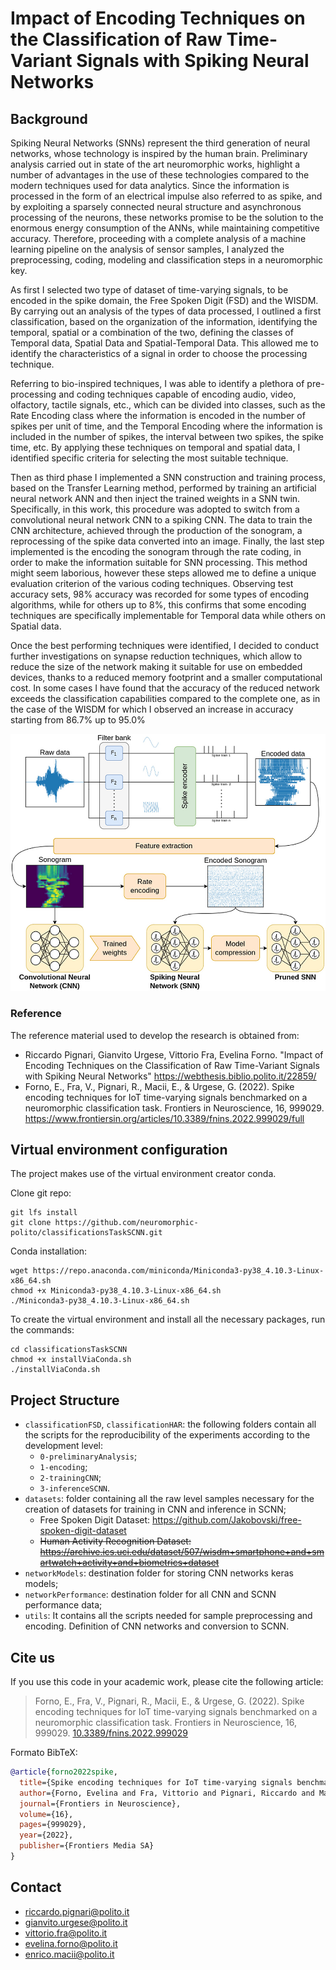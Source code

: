 # <b>Impact of Encoding Techniques on the Classification of Raw Time-Variant Signals with Spiking Neural Networks</b>
## <b>Background</b>
Spiking Neural Networks (SNNs) represent the third generation of neural networks, whose technology is inspired by the human brain. Preliminary analysis carried out in state of the art neuromorphic works, highlight a number of advantages in the use of these technologies compared to the modern techniques used for data analytics. Since the information is processed in the form of an electrical impulse also referred to as spike, and by exploiting a sparsely connected neural structure and asynchronous processing of the neurons, these networks promise to be the solution to the enormous energy consumption of the ANNs, while maintaining competitive accuracy. Therefore, proceeding with a complete analysis of a machine learning pipeline on the analysis of sensor samples, I analyzed the preprocessing, coding, modeling and classification steps in a neuromorphic key.

As first I selected two type of dataset of time-varying signals, to be encoded in the spike domain, the Free Spoken Digit (FSD) and the WISDM. By carrying out an analysis of the types of data processed, I outlined a first classification, based on the organization of the information, identifying the temporal, spatial or a combination of the two, defining the classes of Temporal data, Spatial Data and Spatial-Temporal Data. This allowed me to identify the characteristics of a signal in order to choose the processing technique.

Referring to bio-inspired techniques, I was able to identify a plethora of pre-processing and coding techniques capable of encoding audio, video, olfactory, tactile signals, etc., which can be divided into classes, such as the Rate Encoding class where the information is encoded in the number of spikes per unit of time, and the Temporal Encoding where the information is included in the number of spikes, the interval between two spikes, the spike time, etc. By applying these techniques on temporal and spatial data, I identified specific criteria for selecting the most suitable technique.

Then as third phase I implemented a SNN construction and training process, based on the Transfer Learning method, performed by training an artificial neural network ANN and then inject the trained weights in a SNN twin. Specifically, in this work, this procedure was adopted to switch from a convolutional neural network CNN to a spiking CNN. The data to train the CNN architecture, achieved through the production of the sonogram, a reprocessing of the spike data converted into an image. Finally, the last step implemented is the encoding the sonogram through the rate coding, in order to make the information suitable for SNN processing. This method might seem laborious, however these steps allowed me to define a unique evaluation criterion of the various coding techniques. Observing test accuracy sets, 98\% accuracy was recorded for some types of encoding algorithms, while for others up to 8\%, this confirms that some encoding techniques are specifically implementable for Temporal data while others on Spatial data. 

Once the best performing techniques were identified, I decided to conduct further investigations on synapse reduction techniques, which allow to reduce the size of the network making it suitable for use on embedded devices, thanks to a reduced memory footprint and a smaller computational cost. In some cases I have found that the accuracy of the reduced network exceeds the classification capabilities compared to the complete one, as in the case of the WISDM for which I observed an increase in accuracy starting from 86.7% up to 95.0%

<center>
    <img src="image/pipeline.jpg">
</center>


### Reference
The reference material used to develop the research is obtained from:

- Riccardo Pignari, Gianvito Urgese, Vittorio Fra, Evelina Forno. "Impact of Encoding Techniques on the Classification of Raw Time-Variant Signals with Spiking Neural Networks" https://webthesis.biblio.polito.it/22859/
- Forno, E., Fra, V., Pignari, R., Macii, E., & Urgese, G. (2022). Spike encoding techniques for IoT time-varying signals benchmarked on a neuromorphic classification task. Frontiers in Neuroscience, 16, 999029. https://www.frontiersin.org/articles/10.3389/fnins.2022.999029/full


## Virtual environment configuration

The project makes use of the virtual environment creator conda.

Clone git repo:
```
git lfs install
git clone https://github.com/neuromorphic-polito/classificationsTaskSCNN.git
```
Conda installation:
```
wget https://repo.anaconda.com/miniconda/Miniconda3-py38_4.10.3-Linux-x86_64.sh
chmod +x Miniconda3-py38_4.10.3-Linux-x86_64.sh
./Miniconda3-py38_4.10.3-Linux-x86_64.sh
```
To create the virtual environment and install all the necessary packages, run the commands:
```
cd classificationsTaskSCNN
chmod +x installViaConda.sh
./installViaConda.sh
```


## Project Structure
- `classificationFSD`, `classificationHAR`: the following folders contain all the scripts for the reproducibility of the experiments according to the development level:
  - `0-preliminaryAnalysis`;
  - `1-encoding`;
  - `2-trainingCNN`;
  - `3-inferenceSCNN`.
- `datasets`: folder containing all the raw level samples necessary for the creation of datasets for training in CNN and inference in SCNN;
  - Free Spoken Digit Dataset: https://github.com/Jakobovski/free-spoken-digit-dataset
  - ~~Human Activity Recognition Dataset: https://archive.ics.uci.edu/dataset/507/wisdm+smartphone+and+smartwatch+activity+and+biometrics+dataset~~
- `networkModels`: destination folder for storing CNN networks keras models;
- `networkPerformance`: destination folder for all CNN and SCNN performance data;
- `utils`: It contains all the scripts needed for sample preprocessing and encoding. Definition of CNN networks and conversion to SCNN.


## Cite us

If you use this code in your academic work, please cite the following article:

> Forno, E., Fra, V., Pignari, R., Macii, E., & Urgese, G. (2022). Spike encoding techniques for IoT time-varying signals benchmarked on a neuromorphic classification task. Frontiers in Neuroscience, 16, 999029. [10.3389/fnins.2022.999029](https://doi.org/10.3389/fnins.2022.999029)

Formato BibTeX:
```bibtex
@article{forno2022spike,
  title={Spike encoding techniques for IoT time-varying signals benchmarked on a neuromorphic classification task},
  author={Forno, Evelina and Fra, Vittorio and Pignari, Riccardo and Macii, Enrico and Urgese, Gianvito},
  journal={Frontiers in Neuroscience},
  volume={16},
  pages={999029},
  year={2022},
  publisher={Frontiers Media SA}
}
```


## Contact
- riccardo.pignari@polito.it
- gianvito.urgese@polito.it
- vittorio.fra@polito.it
- evelina.forno@polito.it
- enrico.macii@polito.it
